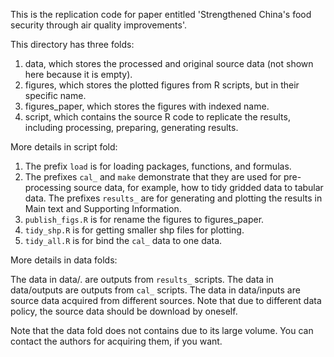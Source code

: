 This is the replication code for paper entitled 'Strengthened China's food security through air quality improvements'.

This directory has three folds:

1. data, which stores the processed and original source data (not shown here because it is empty).
2. figures, which stores the plotted figures from R scripts, but in their specific name.
3. figures_paper, which stores the figures with indexed name.
4. script, which contains the source R code to replicate the results, including processing, preparing, generating results. 

More details in script fold:

1. The prefix `load` is for loading packages, functions, and formulas.
2. The prefixes `cal_` and `make` demonstrate that they are used for pre-processing source data, for example, how to tidy gridded data to tabular data.
The prefixes `results_` are for generating and plotting the results in Main text and Supporting Information.
4. `publish_figs.R` is for rename the figures to figures_paper.
5. `tidy_shp.R` is for getting smaller shp files for plotting.
6. `tidy_all.R` is for bind the `cal_` data to one data.

More details in data folds:

The data in data/. are outputs from `results_` scripts.
The data in data/outputs are outputs from `cal_` scripts.
The data in data/inputs are source data acquired from different sources. Note that due to different data policy, the source data should be download by oneself.

Note that the data fold does not contains due to its large volume. You can contact the authors for acquiring them, if you want.
